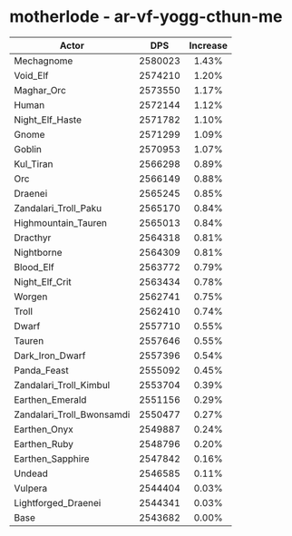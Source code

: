 # motherlode - ar-vf-yogg-cthun-me
| Actor | DPS | Increase |
|---|:---:|:---:|
|Mechagnome|2580023|1.43%|
|Void_Elf|2574210|1.20%|
|Maghar_Orc|2573550|1.17%|
|Human|2572144|1.12%|
|Night_Elf_Haste|2571782|1.10%|
|Gnome|2571299|1.09%|
|Goblin|2570953|1.07%|
|Kul_Tiran|2566298|0.89%|
|Orc|2566149|0.88%|
|Draenei|2565245|0.85%|
|Zandalari_Troll_Paku|2565170|0.84%|
|Highmountain_Tauren|2565013|0.84%|
|Dracthyr|2564318|0.81%|
|Nightborne|2564309|0.81%|
|Blood_Elf|2563772|0.79%|
|Night_Elf_Crit|2563434|0.78%|
|Worgen|2562741|0.75%|
|Troll|2562410|0.74%|
|Dwarf|2557710|0.55%|
|Tauren|2557646|0.55%|
|Dark_Iron_Dwarf|2557396|0.54%|
|Panda_Feast|2555092|0.45%|
|Zandalari_Troll_Kimbul|2553704|0.39%|
|Earthen_Emerald|2551156|0.29%|
|Zandalari_Troll_Bwonsamdi|2550477|0.27%|
|Earthen_Onyx|2549887|0.24%|
|Earthen_Ruby|2548796|0.20%|
|Earthen_Sapphire|2547842|0.16%|
|Undead|2546585|0.11%|
|Vulpera|2544404|0.03%|
|Lightforged_Draenei|2544341|0.03%|
|Base|2543682|0.00%|
